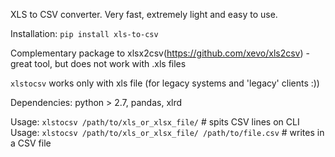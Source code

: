 XLS to CSV converter.
Very fast, extremely light and easy to use.

Installation: `pip install xls-to-csv`

Complementary package to xlsx2csv(https://github.com/xevo/xls2csv) - great tool, but does not work with .xls files

`xlstocsv` works only with xls file (for legacy systems and 'legacy' clients :))

Dependencies: python > 2.7, pandas, xlrd

Usage: `xlstocsv /path/to/xls_or_xlsx_file/` # spits CSV lines on CLI
Usage: `xlstocsv /path/to/xls_or_xlsx_file/ /path/to/file.csv` # writes in a CSV file
